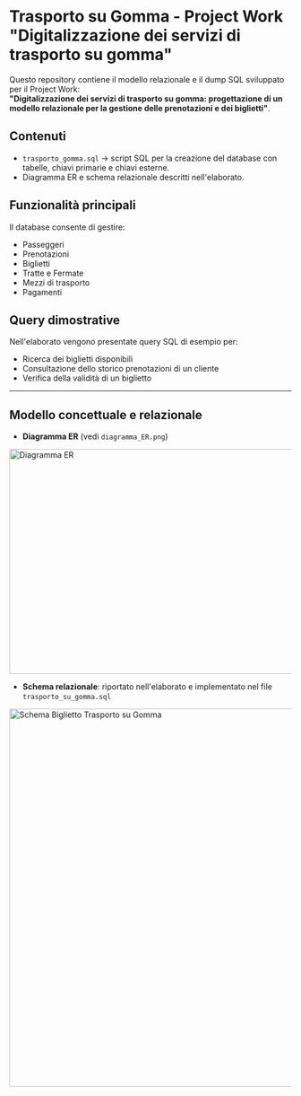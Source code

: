# Trasporto su Gomma - Project Work "Digitalizzazione dei servizi di trasporto su gomma"

Questo repository contiene il modello relazionale e il dump SQL sviluppato per il Project Work:  
**"Digitalizzazione dei servizi di trasporto su gomma: progettazione di un modello relazionale per la gestione delle prenotazioni e dei biglietti"**.

## Contenuti
- `trasporto_gomma.sql` → script SQL per la creazione del database con tabelle, chiavi primarie e chiavi esterne.
- Diagramma ER e schema relazionale descritti nell'elaborato.

## Funzionalità principali
Il database consente di gestire:
- Passeggeri
- Prenotazioni
- Biglietti
- Tratte e Fermate
- Mezzi di trasporto
- Pagamenti

## Query dimostrative
Nell'elaborato vengono presentate query SQL di esempio per:
- Ricerca dei biglietti disponibili
- Consultazione dello storico prenotazioni di un cliente
- Verifica della validità di un biglietto

---
## Modello concettuale e relazionale

- **Diagramma ER** (vedi `diagramma_ER.png`)
<img width="1199" height="401" alt="Diagramma ER" src="https://github.com/user-attachments/assets/2f101d38-6517-47a0-9824-87ba20c75d3f" />

- **Schema relazionale**: riportato nell'elaborato e implementato nel file `trasporto_su_gomma.sql`
<img width="689" height="674" alt="Schema Biglietto Trasporto su Gomma" src="https://github.com/user-attachments/assets/00392670-a03c-4842-876f-6b2c7a1010d2" />
